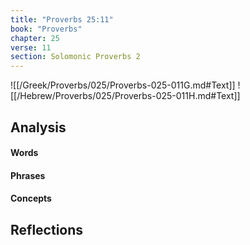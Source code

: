 ```yaml
---
title: "Proverbs 25:11"
book: "Proverbs"
chapter: 25
verse: 11
section: Solomonic Proverbs 2
---
```

![[/Greek/Proverbs/025/Proverbs-025-011G.md#Text]]
![[/Hebrew/Proverbs/025/Proverbs-025-011H.md#Text]]

## Analysis

#### Words

#### Phrases

#### Concepts

## Reflections
